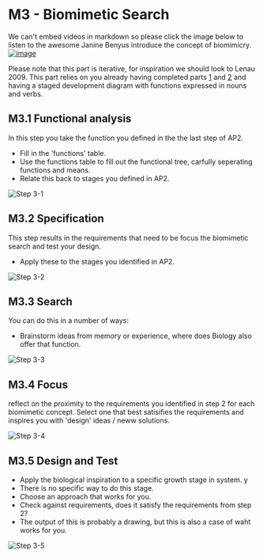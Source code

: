 # M3 - Biomimetic Search
We can't embed videos in markdown so please click the image below to listen to the awesome Janine Benyus introduce the concept of biomimicry.
[![image](https://github.com/user-attachments/assets/3d3f5c7e-f34b-47c4-ba10-63fb203f2d45)](https://www.youtube.com/watch?v=M_5Xxy2T3kA&ab_channel=EllenMacArthurFoundation)

Please note that this part is iterative, for inspiration we should look to Lenau 2009. This part relies on you already having completed parts [1] and [2] and having a staged development diagram with functions expressed in nouns and verbs.

## M3.1 Functional analysis
In this step you take the function you defined in the the last step of AP2.
* Fill in the 'functions' table.
* Use the functions table to fill out the functional tree, carfully seperating functions and means.
* Relate this back to stages you defined in AP2.

![Step 3-1](/Agile/img/Methodology/AP3-1.PNG)

## M3.2 Specification
This step results in the requirements that need to be focus the biomimetic search and test your design.
* Apply these to the stages you identified in AP2.

![Step 3-2](/Agile/img/Methodology/AP3-2.PNG)

## M3.3 Search
You can do this in a number of ways:
* Brainstorm ideas from memory or experience, where does Biology also offer that function.

![Step 3-3](/Agile/img/Methodology/AP3-3.PNG)

## M3.4 Focus
reflect on the proximity to the requirements you identified in step 2 for each biomimetic concept. Select one that best satisifies the requirements and inspires you with 'design' ideas / neww solutions.

![Step 3-4](/Agile/img/Methodology/AP3-4.PNG)

## M3.5 Design and Test
* Apply the biological inspiration to a specific growth stage in system. y
* There is no specific way to do this stage.
* Choose an approach that works for you.
* Check against requirements, does it satisfy the requirements from step 2?
* The output of this is probably a drawing, but this is also a case of waht works for you.

![Step 3-5](/Agile/img/Methodology/AP3-5.PNG)

<!--

#### AP3.1 Asknature
Next we select a stage and take the function for that stage previously expressed in step AP2-5 and try and match it to a biomimetic example using [asknature.org](Http://asknature.org). For instance for the _provide grip_ function we can find an example of how square [seahorse] tails help it grip.

![Step 3-1](/Agile/img/Methodology/AP3-1.PNG)

#### AP3.2 Apply to Stage
Design a new feature for the stage to satisfy the identified function.

![Step 3-2](/Agile/img/Methodology/AP3-2.PNG)

#### AP3.3 Adapt other Stages
Inspired by the examples from your biomimetic search, design new features that could satisfy the same function. Adjust the upper stages to reflect the changes your new features make and the resulting phenotype.

![Step 3-2](/Agile/img/Methodology/AP3-3.PNG)

#### AP3.4 Update Phenotype
Apply the changes in the other stages to the phenotype.

![Step 3-2](/Agile/img/Methodology/AP3-4.PNG)

#### AP3.5 Is this what you want?
In this case not really, the pencil would no longer fit in a pencil sharpener and if it did work it would no longer provide the grip function. Back to AP3.1, or keep the original and move on. It is important here also to log the functional clarification that we gained in this step.

![Step 3-2](/Agile/img/Methodology/AP3-5.PNG)

-->

<!--
#### B2. Create new features for each stage

![Step B2](/Agile/img/Methodology/B_02.PNG)

-->

[1]: /Agile/Methodology/01
[2]: /Agile/Methodology/02
